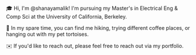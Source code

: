 🎓 Hi, I'm @shanayamalik! I'm pursuing my Master's in Electrical Eng & Comp Sci at the University of California, Berkeley.  

🐢 In my spare time, you can find me hiking, trying different coffee places, or hanging out with my pet tortoises. 

✉️ If you'd like to reach out, please feel free to reach out via my portfolio. 
